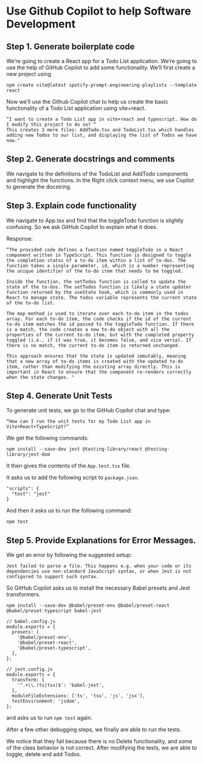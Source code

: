 # Use Github Copilot to help Software Development

## Step 1. Generate boilerplate code

We’re going to create a React app for a Todo List application. We’re going to use the help of GitHub Copilot to add some functionality.
We’ll first create a new project using

```
npm create vite@latest spotify-prompt-engineering-playlists --template react
```

Now we’ll use the Github Copilot chat to help us create the basic functionality of a Todo List application using vite+react.

    “I want to create a Todo List app in vite+react and typescript. How do I modify this project to do so? “
    This creates 2 more files: AddTodo.tsx and TodoList.tsx which handles adding new Todos to our list, and displaying the list of Todos we have now."

## Step 2. Generate docstrings and comments

We navigate to the definitions of the TodoList and AddTodo components and highlight the functions. In the Right click context menu, we use Copilot to generate the docstring.

## Step 3. Explain code functionality

We navigate to App.tsx and find that the toggleTodo function is slightly confusing. So we ask GitHub Copilot to explain what it does.

Response:

    “The provided code defines a function named toggleTodo in a React component written in TypeScript. This function is designed to toggle the completion status of a to-do item within a list of to-dos. The function takes a single parameter, id, which is a number representing the unique identifier of the to-do item that needs to be toggled.

    Inside the function, the setTodos function is called to update the state of the to-dos. The setTodos function is likely a state updater function returned by the useState hook, which is commonly used in React to manage state. The todos variable represents the current state of the to-do list.

    The map method is used to iterate over each to-do item in the todos array. For each to-do item, the code checks if the id of the current to-do item matches the id passed to the toggleTodo function. If there is a match, the code creates a new to-do object with all the properties of the current to-do item, but with the completed property toggled (i.e., if it was true, it becomes false, and vice versa). If there is no match, the current to-do item is returned unchanged.

    This approach ensures that the state is updated immutably, meaning that a new array of to-do items is created with the updated to-do item, rather than modifying the existing array directly. This is important in React to ensure that the component re-renders correctly when the state changes. "

## Step 4. Generate Unit Tests

To generate unit tests, we go to the GitHub Copilot chat and type:

    “How can I run the unit tests for my Todo List app in Vite+React+TypeScript?”

We get the following commands:

```
npm install --save-dev jest @testing-library/react @testing-library/jest-dom
```

It then gives the contents of the `App.test.tsx` file.

It asks us to add the following script to `package.json`.

```
"scripts": {
  "test": "jest"
}
```

And then it asks us to run the following command:

```
npm test
```

## Step 5. Provide Explanations for Error Messages.

We get an error by following the suggested setup:

```
Jest failed to parse a file. This happens e.g. when your code or its dependencies use non-standard JavaScript syntax, or when Jest is not configured to support such syntax.
```

So GitHub Copilot asks us to install the necessary Babel presets and Jest transformers.

```
npm install --save-dev @babel/preset-env @babel/preset-react @babel/preset-typescript babel-jest
```

```
// babel.config.js
module.exports = {
  presets: [
    '@babel/preset-env',
    '@babel/preset-react',
    '@babel/preset-typescript',
  ],
};
```

```
// jest.config.js
module.exports = {
  transform: {
    '^.+\\.(ts|tsx)$': 'babel-jest',
  },
  moduleFileExtensions: ['ts', 'tsx', 'js', 'jsx'],
  testEnvironment: 'jsdom',
};
```

and asks us to run `npm test` again.

After a few other debugging steps, we finally are able to run the tests.

We notice that they fail because there is no Delete functionality, and some of the class behavior is not correct.
After modifying the tests, we are able to toggle, delete and add Todos.